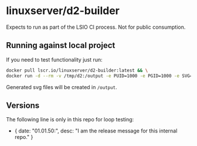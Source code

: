 <!-- DO NOT EDIT THIS FILE MANUALLY -->
<!-- Please read https://github.com/linuxserver/docker-d2-builder/blob/main/.github/CONTRIBUTING.md -->
# linuxserver/d2-builder

Expects to run as part of the LSIO CI process. Not for public consumption.

## Running against local project

If you need to test functionality just run:

```bash
docker pull lscr.io/linuxserver/d2-builder:latest && \
docker run -d --rm -v /tmp/d2:/output -e PUID=1000 -e PGID=1000 -e SVG=true lscr.io/linuxserver/d2-builder:latest mastodon:latest
```

Generated svg files will be created in `/output`.

## Versions

The following line is only in this repo for loop testing:

- { date: "01.01.50:", desc: "I am the release message for this internal repo." }
